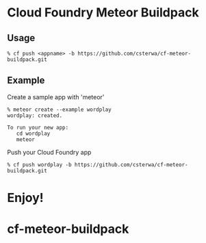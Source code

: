 # Cloud Foundry Meteor Buildpack

## Usage

```
% cf push <appname> -b https://github.com/csterwa/cf-meteor-buildpack.git
```

## Example

Create a sample app with 'meteor'

```
% meteor create --example wordplay
wordplay: created.

To run your new app:
   cd wordplay
   meteor
```

Push your Cloud Foundry app

```
% cf push wordplay -b https://github.com/csterwa/cf-meteor-buildpack.git
```

Enjoy!
=======
cf-meteor-buildpack
===================

